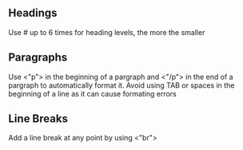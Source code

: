 ## Headings
Use # up to 6 times for heading levels, the more the smaller
## Paragraphs 
Use <"p"> in the beginning of a pargraph and <"/p"> in the end of a pargraph to automatically format it.
Avoid using TAB or spaces in the beginning of a line as it can cause formating errors

## Line Breaks
Add a line break at any point by using <"br">